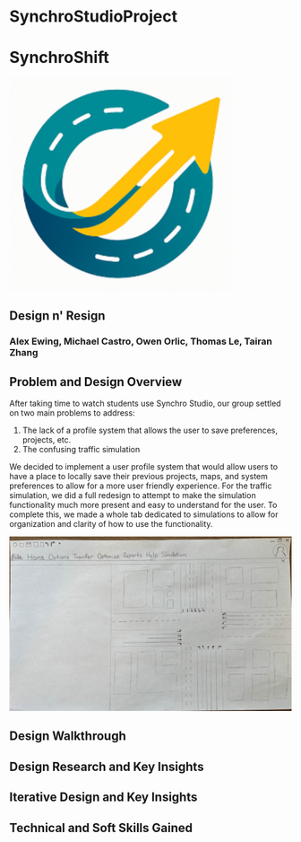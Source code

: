 # SynchroStudioProject

# SynchroShift

<img width="400" src="images/logo.png" alt="SynchroShift Logo">

## Design n' Resign
### Alex Ewing, Michael Castro, Owen Orlic, Thomas Le, Tairan Zhang

## Problem and Design Overview

After taking time to watch students use Synchro Studio, our group settled on two main problems to address: 
1. The lack of a profile system that allows the user to save preferences, projects, etc.
2. The confusing traffic simulation

We decided to implement a user profile system that would allow users to have a place to locally save their previous projects, maps, and system preferences to allow for a more user friendly experience. For the traffic simulation, we did a full redesign to attempt to make the simulation functionality much more present and easy to understand for the user. To complete this, we made a whole tab dedicated to simulations to allow for organization and clarity of how to use the functionality.

![Base Paper Prototype](images/initial-paper-prototype.png)

## Design Walkthrough




## Design Research and Key Insights



## Iterative Design and Key Insights




## Technical and Soft Skills Gained



